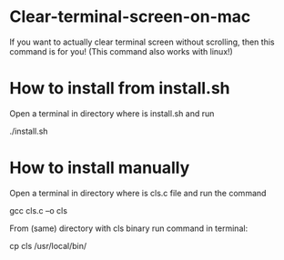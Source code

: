 # Clear-terminal-screen-on-mac
If you want to actually clear terminal screen without scrolling, then this command is for you! (This command also works with linux!)

# How to install from install.sh
Open a terminal in directory where is install.sh and run

./install.sh

# How to install manually
Open a terminal in directory where is cls.c file and run the command

gcc cls.c –o cls

From (same) directory with cls binary run command in terminal:

cp cls /usr/local/bin/
